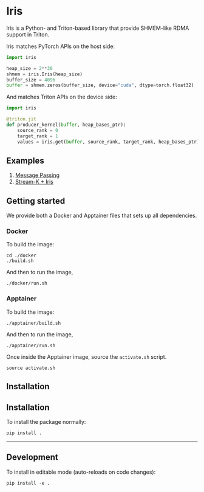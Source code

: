 # Iris

Iris is a Python- and Triton-based library that provide SHMEM-like RDMA support in Triton.

Iris matches PyTorch APIs on the host side:
```python
import iris

heap_size = 2**30
shmem = iris.Iris(heap_size)
buffer_size = 4096
buffer = shmem.zeros(buffer_size, device="cuda", dtype=torch.float32)
```

And matches Triton APIs on the device side:
```python
import iris

@triton.jit
def producer_kernel(buffer, heap_bases_ptr):
    source_rank = 0
    target_rank = 1
    values = iris.get(buffer, source_rank, target_rank, heap_bases_ptr)
```
## Examples

1. [Message Passing](./examples/p2p/README.md)
2. [Stream-K + Iris](./examples/stream-k/README.md)

## Getting started

We provide both a Docker and Apptainer files that sets up all dependencies.
### Docker
To build the image:

```shell
cd ./docker
./build.sh
```

And then to run the image,
```shell
./docker/run.sh
```

### Apptainer
To build the image:
```shell
./apptainer/build.sh
```

And then to run the image,
```shell
./apptainer/run.sh
```

Once inside the Apptainer image, source the `activate.sh` script.

```
source activate.sh
```

## Installation

## Installation

To install the package normally:

```shell
pip install .
```

---

## Development

To install in editable mode (auto-reloads on code changes):

```shell
pip install -e .
```